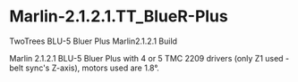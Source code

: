 # Marlin-2.1.2.1.TT_BlueR-Plus

TwoTrees BLU-5 Bluer Plus Marlin2.1.2.1 Build

Marlin 2.1.2.1 BLU-5 Bluer Plus with 4 or 5 TMC 2209 drivers (only Z1 used - belt sync's Z-axis), motors used are 1.8°.
